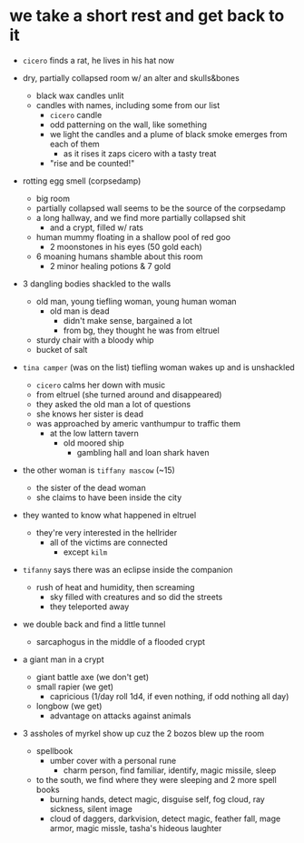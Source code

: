# we take a short rest and get back to it
- `cicero` finds a rat, he lives in his hat now

- dry, partially collapsed room w/ an alter and skulls&bones
    - black wax candles unlit
    - candles with names, including some from our list
        - `cicero` candle
        - odd patterning on the wall, like something
        - we light the candles and a plume of black smoke emerges from each of them
            - as it rises it zaps cicero with a tasty treat
        - "rise and be counted!"

- rotting egg smell (corpsedamp)
    - big room
    - partially collapsed wall seems to be the source of the corpsedamp
    - a long hallway, and we find more partially collapsed shit
        - and a crypt, filled w/ rats
    - human mummy floating in a shallow pool of red goo
        - 2 moonstones in his eyes (50 gold each)
    - 6 moaning humans shamble about this room
        - 2 minor healing potions & 7 gold

- 3 dangling bodies shackled to the walls
    - old man, young tiefling woman, young human woman
        - old man is dead
            - didn't make sense, bargained a lot
            - from bg, they thought he was from eltruel
    - sturdy chair with a bloody whip
    - bucket of salt

- `tina camper` (was on the list) tiefling woman wakes up and is unshackled
    - `cicero` calms her down with music
    - from eltruel (she turned around and disappeared)
    - they asked the old man a lot of questions
    - she knows her sister is dead
    - was approached by americ vanthumpur to traffic them
        - at the low lattern tavern
            - old moored ship
                - gambling hall and loan shark haven

- the other woman is `tiffany mascow` (~15)
    - the sister of the dead woman
    - she claims to have been inside the city

- they wanted to know what happened in eltruel
    - they're very interested in the hellrider
        - all of the victims are connected
            - except `kilm`

- `tifanny` says there was an eclipse inside the companion
    - rush of heat and humidity, then screaming
        - sky filled with creatures and so did the streets
        - they teleported away

- we double back and find a little tunnel
    - sarcaphogus in the middle of a flooded crypt

- a giant man in a crypt
    - giant battle axe (we don't get)
    - small rapier (we get)
        - capricious (1/day roll 1d4, if even nothing, if odd nothing all day)
    - longbow (we get)
        - advantage on attacks against animals

- 3 assholes of myrkel show up cuz the 2 bozos blew up the room
    - spellbook
        - umber cover with a personal rune
            - charm person, find familiar, identify, magic missile, sleep
    - to the south, we find where they were sleeping and 2 more spell books
        - burning hands, detect magic, disguise self, fog cloud, ray sickness, silent image
        - cloud of daggers, darkvision, detect magic, feather fall, mage armor, magic missle, tasha's hideous laughter


